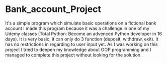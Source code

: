 # Bank_account_Project
It's a simple program which simulate basic operations on a fictional bank account
I made this program because it was a challenge in one of my Udemy classes (Total Python: Become an advenced Python developer in 16 days). It is very basic, it can only do 3 function (deposit, withdraw, exit). It has no restrictions in regarding to user input yet. As I was working on this project I tried to deepen my knowledge about OOP programming and I managed to complete this project without looking for the solution. 
